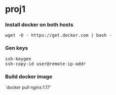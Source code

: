 # proj1

### Install docker on both hosts
<pre>
wget -O - https://get.docker.com | bash -
</pre>
### Gen keys
<pre>
ssh-keygen
ssh-copy-id user@remote-ip-addr
</pre>
### Build docker image
`docker pull nginx:1.17'

